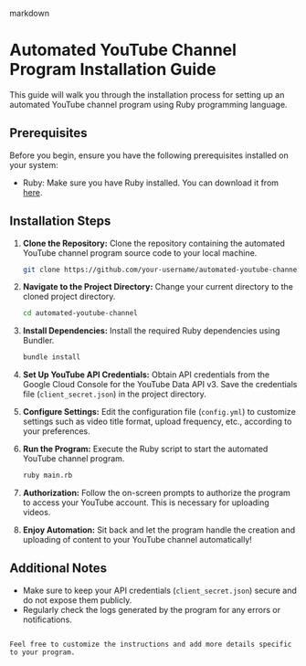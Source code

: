 
markdown
# Automated YouTube Channel Program Installation Guide

This guide will walk you through the installation process for setting up an automated YouTube channel program using Ruby programming language.

## Prerequisites

Before you begin, ensure you have the following prerequisites installed on your system:

- Ruby: Make sure you have Ruby installed. You can download it from [here](https://www.ruby-lang.org/en/downloads/).

## Installation Steps

1. **Clone the Repository:**
   Clone the repository containing the automated YouTube channel program source code to your local machine.

   ```bash
   git clone https://github.com/your-username/automated-youtube-channel.git
   ```

2. **Navigate to the Project Directory:**
   Change your current directory to the cloned project directory.

   ```bash
   cd automated-youtube-channel
   ```

3. **Install Dependencies:**
   Install the required Ruby dependencies using Bundler.

   ```bash
   bundle install
   ```

4. **Set Up YouTube API Credentials:**
   Obtain API credentials from the Google Cloud Console for the YouTube Data API v3. Save the credentials file (`client_secret.json`) in the project directory.

5. **Configure Settings:**
   Edit the configuration file (`config.yml`) to customize settings such as video title format, upload frequency, etc., according to your preferences.

6. **Run the Program:**
   Execute the Ruby script to start the automated YouTube channel program.

   ```bash
   ruby main.rb
   ```

7. **Authorization:**
   Follow the on-screen prompts to authorize the program to access your YouTube account. This is necessary for uploading videos.

8. **Enjoy Automation:**
   Sit back and let the program handle the creation and uploading of content to your YouTube channel automatically!

## Additional Notes

- Make sure to keep your API credentials (`client_secret.json`) secure and do not expose them publicly.
- Regularly check the logs generated by the program for any errors or notifications.

```

Feel free to customize the instructions and add more details specific to your program.
